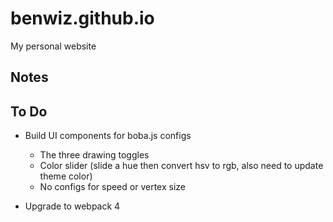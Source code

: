 # benwiz.github.io

My personal website

## Notes

## To Do

- Build UI components for boba.js configs
  - The three drawing toggles
  - Color slider (slide a hue then convert hsv to rgb, also need to update theme color)
  - No configs for speed or vertex size

- Upgrade to webpack 4
